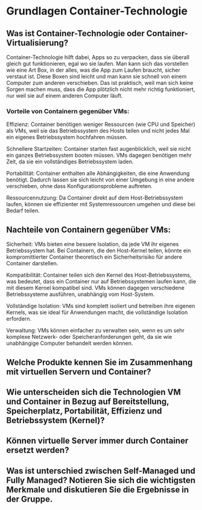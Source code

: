 # Grundlagen Container-Technologie

## Was ist Container-Technologie oder Container-Virtualisierung?
Container-Technologie hilft dabei, Apps so zu verpacken, dass sie überall gleich gut funktionieren, egal wo sie laufen. Man kann sich das vorstellen wie eine Art Box, in der alles, was die App zum Laufen braucht, sicher verstaut ist. Diese Boxen sind leicht und man kann sie schnell von einem Computer zum anderen verschieben. Das ist praktisch, weil man sich keine Sorgen machen muss, dass die App plötzlich nicht mehr richtig funktioniert, nur weil sie auf einem anderen Computer läuft.


### Vorteile von Containern gegenüber VMs:
Effizienz: 
Container benötigen weniger Ressourcen (wie CPU und Speicher) als VMs, weil sie das Betriebssystem des Hosts teilen und nicht jedes Mal ein eigenes Betriebssystem hochfahren müssen.

Schnellere Startzeiten: 
Container starten fast augenblicklich, weil sie nicht ein ganzes Betriebssystem booten müssen. VMs dagegen benötigen mehr Zeit, da sie ein vollständiges Betriebssystem laden.

Portabilität: 
Container enthalten alle Abhängigkeiten, die eine Anwendung benötigt. Dadurch lassen sie sich leicht von einer Umgebung in eine andere verschieben, ohne dass Konfigurationsprobleme auftreten.

Ressourcennutzung: 
Da Container direkt auf dem Host-Betriebssystem laufen, können sie effizienter mit Systemressourcen umgehen und diese bei Bedarf teilen.


## Nachteile von Containern gegenüber VMs:
Sicherheit: 
VMs bieten eine bessere Isolation, da jede VM ihr eigenes Betriebssystem hat. Bei Containern, die den Host-Kernel teilen, könnte ein kompromittierter Container theoretisch ein Sicherheitsrisiko für andere Container darstellen.

Kompatibilität: 
Container teilen sich den Kernel des Host-Betriebssystems, was bedeutet, dass ein Container nur auf Betriebssystemen laufen kann, die mit diesem Kernel kompatibel sind. VMs können dagegen verschiedene Betriebssysteme ausführen, unabhängig vom Host-System.

Vollständige Isolation: 
VMs sind komplett isoliert und betreiben ihre eigenen Kernels, was sie ideal für Anwendungen macht, die vollständige Isolation erfordern.

Verwaltung: 
VMs können einfacher zu verwalten sein, wenn es um sehr komplexe Netzwerk- oder Speicheranforderungen geht, da sie wie unabhängige Computer behandelt werden können.


## Welche Produkte kennen Sie im Zusammenhang mit virtuellen Servern und Container?






## Wie unterscheiden sich die Technologien VM und Container in Bezug auf Bereitstellung, Speicherplatz, Portabilität, Effizienz und Betriebssystem (Kernel)?








## Können virtuelle Server immer durch Container ersetzt werden?










## Was ist unterschied zwischen Self-Managed und Fully Managed? Notieren Sie sich die wichtigsten Merkmale und diskutieren Sie die Ergebnisse in der Gruppe.